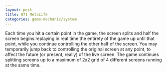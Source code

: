 ```yaml
---
layout: post
title: 071 MetaLife
categories: game-mechanic/system
---
```

Each time you hit a certain point in the game, the screen splits and half the screen begins replaying in real time the entirety of the game up until that point, while you continue controlling the other half of the screen.  You may temporarily jump back to controlling the original screen at any point, to affect the future (or present, really) of the live screen.  The game continues splitting screens up to a maximum of 2x2 grid of 4 different screens running at the same time.